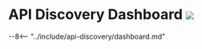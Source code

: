 [apid-overview]:                 ../../api-discovery/overview.md
[apid-risk-score]:              ../../api-discovery/risk-score.md
[apid-track-changes]:           ../../api-discovery/track-changes.md
[apid-rogue]:                   ../../api-discovery/rogue-api.md
[check-attack]:                 ../../user-guides/events/check-attack.md
[img-api-discovery-widget]:     ../../images/user-guides/dashboard/api-discovery-widget.png

# API Discovery Dashboard <a href="../../../about-wallarm/subscription-plans/#waap-and-advanced-api-security"><img src="../../../images/api-security-tag.svg" style="border: none;"></a>

--8<-- "../include/api-discovery/dashboard.md"